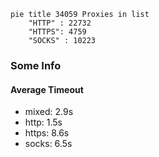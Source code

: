 
```mermaid
pie title 34059 Proxies in list
    "HTTP" : 22732
    "HTTPS": 4759
    "SOCKS" : 10223
```

### Some Info
#### Average Timeout

- mixed: 2.9s
- http: 1.5s
- https: 8.6s
- socks: 6.5s